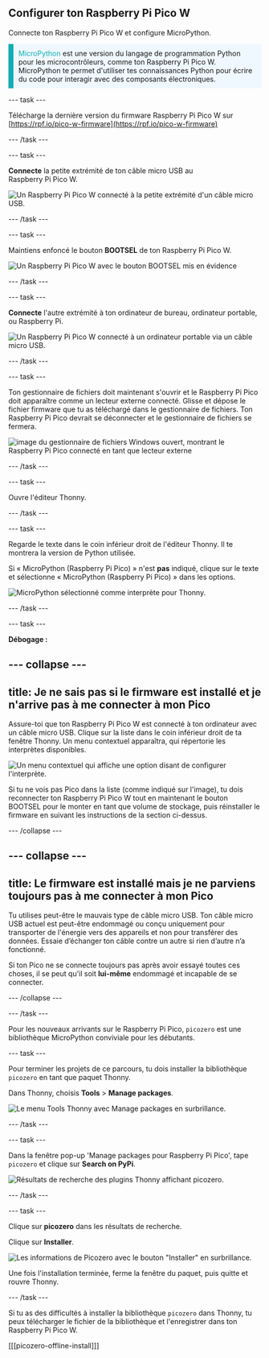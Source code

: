 ## Configurer ton Raspberry Pi Pico W

<div style="display: flex; flex-wrap: wrap">
<div style="flex-basis: 200px; flex-grow: 1; margin-right: 15px;">
Connecte ton Raspberry Pi Pico W et configure MicroPython.
</div>
</div>

<p style='border-left: solid; border-width:10px; border-color: #0faeb0; background-color: aliceblue; padding: 10px;'>
<span style="color: #0faeb0">MicroPython</span> est une version du langage de programmation Python pour les microcontrôleurs, comme ton Raspberry Pi Pico W. MicroPython te permet d'utiliser tes connaissances Python pour écrire du code pour interagir avec des composants électroniques.</p>

\--- task ---

Télécharge la dernière version du firmware Raspberry Pi Pico W sur [https://rpf.io/pico-w-firmware](https://rpf.io/pico-w-firmware)

\--- /task ---

\--- task ---

**Connecte** la petite extrémité de ton câble micro USB au Raspberry Pi Pico W.

![Un Raspberry Pi Pico W connecté à la petite extrémité d'un câble micro USB.](images/pico-top-plug.png)

\--- /task ---

\--- task ---

Maintiens enfoncé le bouton **BOOTSEL** de ton Raspberry Pi Pico W.

![Un Raspberry Pi Pico W avec le bouton BOOTSEL mis en évidence](images/bootsel.png)

\--- /task ---

\--- task ---

**Connecte** l'autre extrémité à ton ordinateur de bureau, ordinateur portable, ou Raspberry Pi.

![Un Raspberry Pi Pico W connecté à un ordinateur portable via un câble micro USB.](images/plug-in-pico.png)

\--- /task ---

\--- task ---

Ton gestionnaire de fichiers doit maintenant s'ouvrir et le Raspberry Pi Pico doit apparaître comme un lecteur externe connecté. Glisse et dépose le fichier firmware que tu as téléchargé dans le gestionnaire de fichiers. Ton Raspberry Pi Pico devrait se déconnecter et le gestionnaire de fichiers se fermera.

![image du gestionnaire de fichiers Windows ouvert, montrant le Raspberry Pi Pico connecté en tant que lecteur externe](images/file_manager.png)

\--- /task ---

\--- task ---

Ouvre l'éditeur Thonny.

\--- /task ---

\--- task ---

Regarde le texte dans le coin inférieur droit de l'éditeur Thonny. Il te montrera la version de Python utilisée.

Si « MicroPython (Raspberry Pi Pico) » n'est **pas** indiqué, clique sur le texte et sélectionne « MicroPython (Raspberry Pi Pico) » dans les options.

![MicroPython sélectionné comme interprète pour Thonny.](images/thonny-select-interpreter.png)

\--- /task ---

\--- task ---

**Débogage :**

## --- collapse ---

## title: Je ne sais pas si le firmware est installé et je n'arrive pas à me connecter à mon Pico

Assure-toi que ton Raspberry Pi Pico W est connecté à ton ordinateur avec un câble micro USB. Clique sur la liste dans le coin inférieur droit de ta fenêtre Thonny. Un menu contextuel apparaîtra, qui répertorie les interprètes disponibles.

![Un menu contextuel qui affiche une option disant de configurer l'interprète.](images/no-pico-interpreter.png)

Si tu ne vois pas Pico dans la liste (comme indiqué sur l'image), tu dois reconnecter ton Raspberry Pi Pico W tout en maintenant le bouton BOOTSEL pour le monter en tant que volume de stockage, puis réinstaller le firmware en suivant les instructions de la section ci-dessus.

\--- /collapse ---

## --- collapse ---

## title: Le firmware est installé mais je ne parviens toujours pas à me connecter à mon Pico

Tu utilises peut-être le mauvais type de câble micro USB. Ton câble micro USB actuel est peut-être endommagé ou conçu uniquement pour transporter de l'énergie vers des appareils et non pour transférer des données. Essaie d’échanger ton câble contre un autre si rien d’autre n’a fonctionné.

Si ton Pico ne se connecte toujours pas après avoir essayé toutes ces choses, il se peut qu'il soit **lui-même** endommagé et incapable de se connecter.

\--- /collapse ---

\--- /task ---

Pour les nouveaux arrivants sur le Raspberry Pi Pico, `picozero` est une bibliothèque MicroPython conviviale pour les débutants.

\--- task ---

Pour terminer les projets de ce parcours, tu dois installer la bibliothèque `picozero` en tant que paquet Thonny.

Dans Thonny, choisis **Tools** > **Manage packages**.

![Le menu Tools Thonny avec Manage packages en surbrillance.](images/thonny-manage-packages.jpg)

\--- /task ---

\--- task ---

Dans la fenêtre pop-up 'Manage packages pour Raspberry Pi Pico', tape `picozero` et clique sur **Search on PyPi**.

![Résultats de recherche des plugins Thonny affichant picozero.](images/thonny-packages-picozero.jpg)

\--- /task ---

\--- task ---

Clique sur **picozero** dans les résultats de recherche.

Clique sur **Installer**.

![Les informations de Picozero avec le bouton "Installer" en surbrillance.](images/thonny-install-package.jpg)

Une fois l'installation terminée, ferme la fenêtre du paquet, puis quitte et rouvre Thonny.

\--- /task ---

Si tu as des difficultés à installer la bibliothèque `picozero` dans Thonny, tu peux télécharger le fichier de la bibliothèque et l'enregistrer dans ton Raspberry Pi Pico W.

[[[picozero-offline-install]]]
